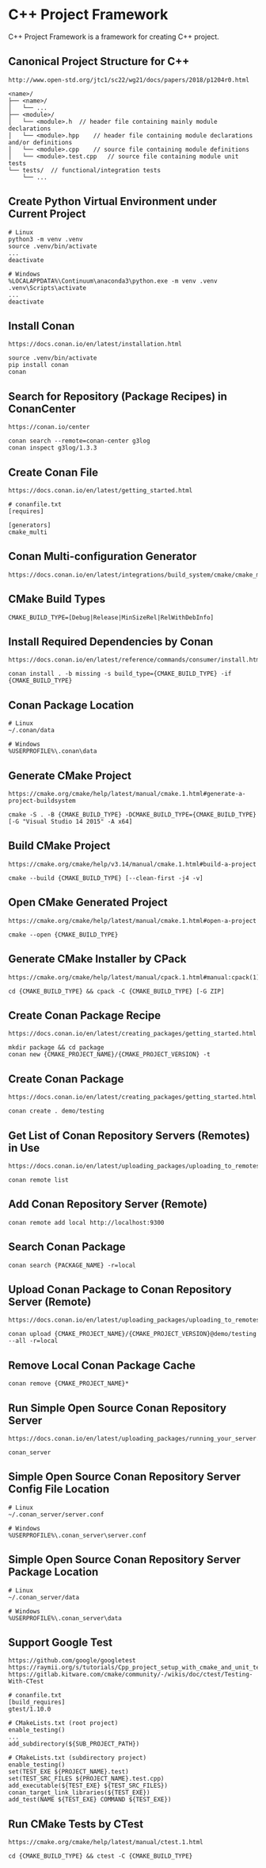 # C++ Project Framework

C++ Project Framework is a framework for creating C++ project.

## Canonical Project Structure for C++

    http://www.open-std.org/jtc1/sc22/wg21/docs/papers/2018/p1204r0.html

    <name>/
    ├── <name>/
    │   └── ...
    ├── <module>/
    │   └── <module>.h  // header file containing mainly module declarations
    │   └── <module>.hpp    // header file containing module declarations and/or definitions
    │   └── <module>.cpp    // source file containing module definitions
    │   └── <module>.test.cpp   // source file containing module unit tests
    └── tests/  // functional/integration tests
        └── ...

## Create Python Virtual Environment under Current Project

    # Linux
    python3 -m venv .venv
    source .venv/bin/activate
    ...
    deactivate

    # Windows
    %LOCALAPPDATA%\Continuum\anaconda3\python.exe -m venv .venv
    .venv\Scripts\activate
    ...
    deactivate

## Install Conan

    https://docs.conan.io/en/latest/installation.html

    source .venv/bin/activate
    pip install conan
    conan

## Search for Repository (Package Recipes) in ConanCenter

    https://conan.io/center

    conan search --remote=conan-center g3log
    conan inspect g3log/1.3.3

## Create Conan File

    https://docs.conan.io/en/latest/getting_started.html

    # conanfile.txt
    [requires]

    [generators]
    cmake_multi

## Conan Multi-configuration Generator

    https://docs.conan.io/en/latest/integrations/build_system/cmake/cmake_multi_generator.html

## CMake Build Types

    CMAKE_BUILD_TYPE=[Debug|Release|MinSizeRel|RelWithDebInfo]

## Install Required Dependencies by Conan

    https://docs.conan.io/en/latest/reference/commands/consumer/install.html

    conan install . -b missing -s build_type={CMAKE_BUILD_TYPE} -if {CMAKE_BUILD_TYPE}

## Conan Package Location

    # Linux
    ~/.conan/data

    # Windows
    %USERPROFILE%\.conan\data

## Generate CMake Project

    https://cmake.org/cmake/help/latest/manual/cmake.1.html#generate-a-project-buildsystem

    cmake -S . -B {CMAKE_BUILD_TYPE} -DCMAKE_BUILD_TYPE={CMAKE_BUILD_TYPE} [-G "Visual Studio 14 2015" -A x64]

## Build CMake Project

    https://cmake.org/cmake/help/v3.14/manual/cmake.1.html#build-a-project

    cmake --build {CMAKE_BUILD_TYPE} [--clean-first -j4 -v]

## Open CMake Generated Project

    https://cmake.org/cmake/help/latest/manual/cmake.1.html#open-a-project

    cmake --open {CMAKE_BUILD_TYPE}

## Generate CMake Installer by CPack

    https://cmake.org/cmake/help/latest/manual/cpack.1.html#manual:cpack(1)

    cd {CMAKE_BUILD_TYPE} && cpack -C {CMAKE_BUILD_TYPE} [-G ZIP]

## Create Conan Package Recipe

    https://docs.conan.io/en/latest/creating_packages/getting_started.html

    mkdir package && cd package
    conan new {CMAKE_PROJECT_NAME}/{CMAKE_PROJECT_VERSION} -t

## Create Conan Package

    https://docs.conan.io/en/latest/creating_packages/getting_started.html

    conan create . demo/testing

## Get List of Conan Repository Servers (Remotes) in Use

    https://docs.conan.io/en/latest/uploading_packages/uploading_to_remotes.html

    conan remote list

## Add Conan Repository Server (Remote)

    conan remote add local http://localhost:9300

## Search Conan Package

    conan search {PACKAGE_NAME} -r=local

## Upload Conan Package to Conan Repository Server (Remote)

    https://docs.conan.io/en/latest/uploading_packages/uploading_to_remotes.html

    conan upload {CMAKE_PROJECT_NAME}/{CMAKE_PROJECT_VERSION}@demo/testing --all -r=local

## Remove Local Conan Package Cache

    conan remove {CMAKE_PROJECT_NAME}*

## Run Simple Open Source Conan Repository Server

    https://docs.conan.io/en/latest/uploading_packages/running_your_server.html

    conan_server

## Simple Open Source Conan Repository Server Config File Location

    # Linux
    ~/.conan_server/server.conf

    # Windows
    %USERPROFILE%\.conan_server\server.conf

## Simple Open Source Conan Repository Server Package Location

    # Linux
    ~/.conan_server/data

    # Windows
    %USERPROFILE%\.conan_server\data

## Support Google Test

    https://github.com/google/googletest
    https://raymii.org/s/tutorials/Cpp_project_setup_with_cmake_and_unit_tests.html
    https://gitlab.kitware.com/cmake/community/-/wikis/doc/ctest/Testing-With-CTest

    # conanfile.txt
    [build_requires]
    gtest/1.10.0

    # CMakeLists.txt (root project)
    enable_testing()
    ...
    add_subdirectory(${SUB_PROJECT_PATH})

    # CMakeLists.txt (subdirectory project)
    enable_testing()
    set(TEST_EXE ${PROJECT_NAME}.test)
    set(TEST_SRC_FILES ${PROJECT_NAME}.test.cpp)
    add_executable(${TEST_EXE} ${TEST_SRC_FILES})
    conan_target_link_libraries(${TEST_EXE})
    add_test(NAME ${TEST_EXE} COMMAND ${TEST_EXE})

## Run CMake Tests by CTest

    https://cmake.org/cmake/help/latest/manual/ctest.1.html

    cd {CMAKE_BUILD_TYPE} && ctest -C {CMAKE_BUILD_TYPE}

